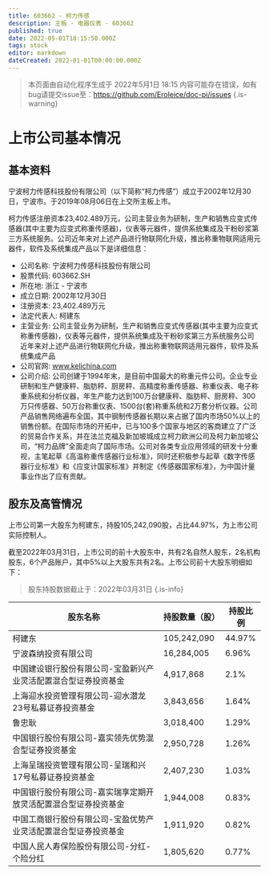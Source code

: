 ```yaml
---
title: 603662 - 柯力传感
description: 主板 - 电器仪表 - 603662
published: true
date: 2022-05-01T18:15:50.000Z
tags: stock
editor: markdown
dateCreated: 2022-01-01T00:00:00.000Z
---
```


> 本页面由自动化程序生成于 2022年5月1日 18:15
> 内容可能存在错误，如有bug请提交issue至：https://github.com/Eroleice/doc-pi/issues
{.is-warning}

# 上市公司基本情况

## 基本资料

宁波柯力传感科技股份有限公司（以下简称“柯力传感”）成立于2002年12月30日，宁波市。于2019年08月06日在上交所主板上市。

柯力传感注册资本23,402.489万元，公司主营业务为研制，生产和销售应变式传感器(其中主要为应变式称重传感器)，仪表等元器件，提供系统集成及干粉砂浆第三方系统服务。公司近年来对上述产品进行物联网化升级，推出称重物联网适用元器件，软件及系统集成产品以下是详细信息：

- 公司名称: 宁波柯力传感科技股份有限公司
- 股票代码: 603662.SH
- 所在地: 浙江 - 宁波市
- 成立日期: 2002年12月30日
- 注册资本: 23,402.489万元
- 法定代表人: 柯建东
- 主营业务: 公司主营业务为研制，生产和销售应变式传感器(其中主要为应变式称重传感器)，仪表等元器件，提供系统集成及干粉砂浆第三方系统服务公司近年来对上述产品进行物联网化升级，推出称重物联网适用元器件，软件及系统集成产品
- 公司官网: www.kelichina.com
- 公司介绍: 公司创建于1994年末，是目前中国最大的称重元件公司。企业专业研制和生产健康秤、脂肪秤、厨房秤、高精度称重传感器、称重仪表、电子称重系统和分析仪器，年生产能力达到100万台健康秤、脂肪秤、厨房秤、300万只传感器、50万台称重仪表、1500台(套)称重系统和2万套分析仪器。公司产品销售网络遍布全国，其中钢制传感器长期以来占据了国内市场50%以上的销售份额。在国际市场的开拓中，已与100多个国家与地区的客商建立了广泛的贸易合作关系，并在法兰克福及新加坡城成立柯力欧洲公司及柯力新加坡公司，“柯力品牌”全面走向了国际市场。公司对各类专业应用领域的研发十分重视，主笔起草《高温称重传感器行业标准》，同时还积极参与起草《数字传感器行业标准》和《应变计国家标准》并制定《传感器国家标准》，为中国计量事业作出了应有贡献。


## 股东及高管情况

上市公司第一大股东为柯建东，持股105,242,090股，占比44.97%，为上市公司实际控制人。

截至2022年03月31日，上市公司的前十大股东中，共有2名自然人股东，2名机构股东，6个产品账户，其中5%以上大股东共有2名。上市公司前十大股东明细如下：

> 股东持股数据截止于：2022年03月31日
{.is-info}

| 股东名称 | 持股数量（股） | 持股比例 |
| --- | --- | --- |
| 柯建东 | 105,242,090 | 44.97% |
| 宁波森纳投资有限公司 | 16,284,005 | 6.96% |
| 中国建设银行股份有限公司-宝盈新兴产业灵活配置混合型证券投资基金 | 4,917,868 | 2.1% |
| 上海迎水投资管理有限公司-迎水潜龙23号私募证券投资基金 | 3,843,656 | 1.64% |
| 鲁忠耿 | 3,018,400 | 1.29% |
| 中国银行股份有限公司-嘉实领先优势混合型证券投资基金 | 2,950,728 | 1.26% |
| 上海呈瑞投资管理有限公司-呈瑞和兴17号私募证券投资基金 | 2,407,230 | 1.03% |
| 中国银行股份有限公司-嘉实瑞享定期开放灵活配置混合型证券投资基金 | 1,944,008 | 0.83% |
| 中国工商银行股份有限公司-宝盈优势产业灵活配置混合型证券投资基金 | 1,911,920 | 0.82% |
| 中国人民人寿保险股份有限公司-分红-个险分红 | 1,805,620 | 0.77% |




